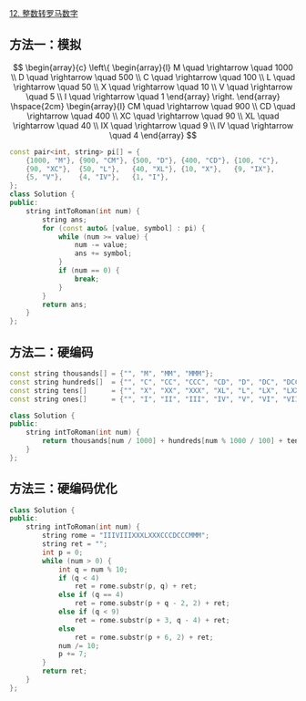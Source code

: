 [12. 整数转罗马数字](https://leetcode.cn/problems/integer-to-roman/description/)
## 方法一：模拟
$$
\begin{array}{c}
\left\{
\begin{array}{l}
M \quad \rightarrow \quad 1000 \\
D \quad \rightarrow \quad 500 \\
C \quad \rightarrow \quad 100 \\
L \quad \rightarrow \quad 50 \\
X \quad \rightarrow \quad 10 \\
V \quad \rightarrow \quad 5 \\
I \quad \rightarrow \quad 1
\end{array}
\right.
\end{array}
\hspace{2cm}
\begin{array}{l}
CM \quad \rightarrow \quad 900 \\
CD \quad \rightarrow \quad 400 \\
XC \quad \rightarrow \quad 90 \\
XL \quad \rightarrow \quad 40 \\
IX \quad \rightarrow \quad 9 \\
IV \quad \rightarrow \quad 4
\end{array}
$$
```cpp
const pair<int, string> pi[] = {
    {1000, "M"}, {900, "CM"}, {500, "D"}, {400, "CD"}, {100, "C"},
    {90, "XC"},  {50, "L"},   {40, "XL"}, {10, "X"},   {9, "IX"},
    {5, "V"},    {4, "IV"},   {1, "I"},
};
class Solution {
public:
    string intToRoman(int num) {
        string ans;
        for (const auto& [value, symbol] : pi) {
            while (num >= value) {
                num -= value;
                ans += symbol;
            }
            if (num == 0) {
                break;
            }
        }
        return ans;
    }
};
```
## 方法二：硬编码

```cpp
const string thousands[] = {"", "M", "MM", "MMM"};
const string hundreds[]  = {"", "C", "CC", "CCC", "CD", "D", "DC", "DCC", "DCCC", "CM"};
const string tens[]      = {"", "X", "XX", "XXX", "XL", "L", "LX", "LXX", "LXXX", "XC"};
const string ones[]      = {"", "I", "II", "III", "IV", "V", "VI", "VII", "VIII", "IX"};

class Solution {
public:
    string intToRoman(int num) {
        return thousands[num / 1000] + hundreds[num % 1000 / 100] + tens[num % 100 / 10] + ones[num % 10];
    }
};
```

## 方法三：硬编码优化
```cpp
class Solution {
public:
    string intToRoman(int num) {
        string rome = "IIIVIIIXXXLXXXCCCDCCCMMM";
        string ret = "";
        int p = 0;
        while (num > 0) {
            int q = num % 10;
            if (q < 4)
                ret = rome.substr(p, q) + ret;
            else if (q == 4)
                ret = rome.substr(p + q - 2, 2) + ret;
            else if (q < 9)
                ret = rome.substr(p + 3, q - 4) + ret;
            else
                ret = rome.substr(p + 6, 2) + ret;
            num /= 10;
            p += 7;
        }
        return ret;
    }
};
```


